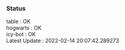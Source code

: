 ### Status


table : OK  
hogwarts : OK  
icy-bot : OK  
Latest Update : 2022-02-14 20:07:42.289273
